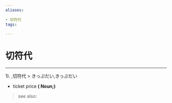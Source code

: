 ```yaml
---
aliases:
    
- 切符代
tags:
    
---
```


# 切符代
---
1).
,切符代 > きっぷだい,きっぷだい

- ticket price
**( Noun;)**
> see also: 
            